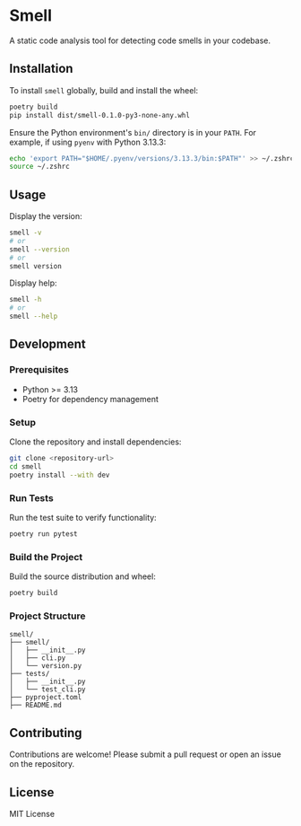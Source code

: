 # Smell

A static code analysis tool for detecting code smells in your codebase.

## Installation

To install `smell` globally, build and install the wheel:

```bash
poetry build
pip install dist/smell-0.1.0-py3-none-any.whl
```

Ensure the Python environment's `bin/` directory is in your `PATH`. For example, if using `pyenv` with Python 3.13.3:

```bash
echo 'export PATH="$HOME/.pyenv/versions/3.13.3/bin:$PATH"' >> ~/.zshrc
source ~/.zshrc
```

## Usage

Display the version:
```bash
smell -v
# or
smell --version
# or
smell version
```

Display help:
```bash
smell -h
# or
smell --help
```

## Development

### Prerequisites

- Python >= 3.13
- Poetry for dependency management

### Setup

Clone the repository and install dependencies:

```bash
git clone <repository-url>
cd smell
poetry install --with dev
```

### Run Tests

Run the test suite to verify functionality:

```bash
poetry run pytest
```

### Build the Project

Build the source distribution and wheel:

```bash
poetry build
```

### Project Structure

```
smell/
├── smell/
│   ├── __init__.py
│   ├── cli.py
│   └── version.py
├── tests/
│   ├── __init__.py
│   └── test_cli.py
├── pyproject.toml
├── README.md
```

## Contributing

Contributions are welcome! Please submit a pull request or open an issue on the repository.

## License

MIT License